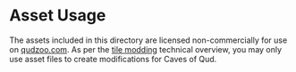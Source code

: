 # Asset Usage

The assets included in this directory are licensed non-commercially for use on [qudzoo.com](https://qudzoo.com). As per the [tile modding](https://freehold.atlassian.net/wiki/spaces/CQP/pages/23691278/Tile+Modding) technical overview, you may only use asset files to create modifications for Caves of Qud.
